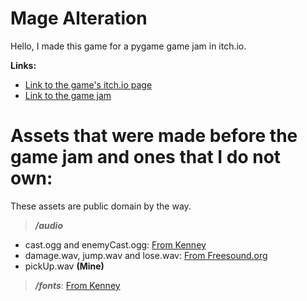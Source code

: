 # Mage Alteration

Hello, I made this game for a pygame game jam in itch.io.

**Links:**

- [Link to the game's itch.io page](https://dragonwf.itch.io/mage-alteration)
- [Link to the game jam](https://itch.io/jam/pygame-new-years-jam)

# Assets that were made before the game jam and ones that I do not own:

These assets are public domain by the way.

> **_/audio_**
- cast.ogg and enemyCast.ogg: [From Kenney](https://www.kenney.nl/assets?q=audio)
- damage.wav, jump.wav and lose.wav: [From Freesound.org](https://freesound.org/)
- pickUp.wav **(Mine)**

> **_/fonts_**: [From Kenney](https://www.kenney.nl/assets/kenney-fonts)
